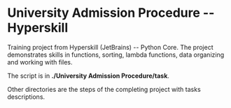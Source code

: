 # University Admission Procedure -- Hyperskill
Training project from Hyperskill (JetBrains) -- Python Core. The project demonstrates skills in functions, sorting, lambda functions, data organizing and working with files.

The script is in **./University Admission Procedure/task**.

Other directories are the steps of the completing project with tasks descriptions.
